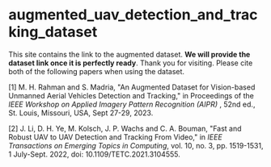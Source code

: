 # augmented_uav_detection_and_tracking_dataset
This site contains the link to the augmented dataset. **We will provide the dataset link once it is perfectly ready**. Thank you for visiting. Please cite both of the following papers when using the dataset.

[1] M. H. Rahman and S. Madria, "An Augmented Dataset for Vision-based Unmanned Aerial Vehicles Detection and Tracking," in Proceedings of the _IEEE Workshop on Applied Imagery Pattern Recognition (AIPR)_ , 52nd ed., St. Louis, Missouri, USA, Sept 27-29, 2023.


[2] J. Li, D. H. Ye, M. Kolsch, J. P. Wachs and C. A. Bouman, "Fast and Robust UAV to UAV Detection and Tracking From Video," in _IEEE Transactions on Emerging Topics in Computing_, vol. 10, no. 3, pp. 1519-1531, 1 July-Sept. 2022, doi: 10.1109/TETC.2021.3104555.
